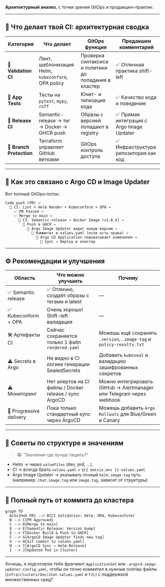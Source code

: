 **Архитектурный анализ**, с точки зрения GitOps и продакшен-практик:

---

## 🧠 Что делает твой CI: архитектурная сводка

| Категория                | Что делает                                         | GitOps функция                                        | Продакшен комментарий                    |
| ------------------------ | -------------------------------------------------- | ----------------------------------------------------- | ---------------------------------------- |
| 🧪 **Validation CI**     | Линт, шаблонизация Helm, `kubeconform`, OPA policy | Проверка синтаксиса и политики до попадания в кластер | ✅ Отличная практика shift-left           |
| 🐍 **App Tests**         | Тесты на `pytest`, `mypy`, `ruff`                  | Юнит- и типизация кода                                | ✅ Качество кода и поведение              |
| 🚀 **Release CI**        | Semantic-release → тег → Docker → GHCR push        | Образы с версией попадают в registry                  | ✅ Прямая интеграция с Argo Image Updater |
| 🔐 **Branch Protection** | Terraform управляет GitHub ветками                 | GitOps контроль доступа                               | ✅ Инфраструктура репозитория как код     |

---

## 🔄 Как это связано с Argo CD и Image Updater

Вот полный GitOps-поток:

```
Code push (PR) →
  🔹 CI: Lint + Helm Render + Kubeconform + OPA →
    ✅ PR Passed →
    ✅ Merge to main →
      🔸 CI: Semantic-release → Docker Image (v1.0.X) →
        🔸 Push в GHCR →
          🔸 Argo Image Updater видит новую версию →
            🔸 Коммитит в values.yaml (если есть права) →
              🔸 Argo CD Application подхватывает изменения →
                🔸 Sync → Deploy в кластер
```

---

## ⚙️ Рекомендации и улучшения

| Область                 | Что можно улучшить                                     | Почему                                                               |
| ----------------------- | ------------------------------------------------------ | -------------------------------------------------------------------- |
| ✅ Semantic release      | ✅ Отлично, создаёт образы с тегами и latest            | —                                                                    |
| ✅ Kubeconform + OPA     | Очень хорошо! Shift-left валидация                     | —                                                                    |
| 🛠️ Артефакты CI        | Сейчас сохраняется только 1 файл `rendered.yaml`       | Можешь ещё сохранять `.version`, `.image-tag` и `policy-results.txt` |
| ⚠️ Secrets в Argo       | Не видно в CI логике генерации SealedSecrets           | Добавить `kubeseal` и валидацию зашифрованных секретов               |
| ⚠️ Мониторинг           | Нет алертов на CI фейлы / Docker release / sync ArgoCD | Можно интегрировать GitHub → Alertmanager или Telegram через webhook |
| 🚀 Progressive delivery | Пока только стандартный sync через ArgoCD              | Можешь добавить `Argo Rollouts` для Blue/Green и Canary              |

---

## 📁 Советы по структуре и значениям

> **Q:** “Значения где лучше тащить?”

* Helm → через `valueFiles` (dev, prd, ...).
* CI → всегда брать `values.yaml` + `${{ matrix.env }}-values.yaml`
* Argo Image Updater → указывать точный `helm.image-tag` путь (например: `chat.image.tag` или `image.tag`, зависит от структуры)

---

## 🔗 Полный путь от коммита до кластера

```mermaid
graph TD
  A[GitHub PR] --> B[CI Validation: Helm, OPA, Kubeconform]
  B --> C{PR Approved}
  C --> D[Merge to main]
  D --> E[Semantic Release: Version bump]
  E --> F[Docker Build & Push to GHCR]
  F --> G[ArgoCD Image Updater finds new tag]
  G --> H[Git commit to values.yaml]
  H --> I[ArgoCD Sync → Helm Release]
  I --> J[Updated Pod in Cluster]
```

---

Хочешь, я подготовлю тебе фрагмент `ApplicationSet` или `.argocd-image-updater-config.yaml`, чтобы он точно коммитил в нужные overlay-файлы (`infra/clusters/dev/chat-values.yaml` и т.п.) с поддержкой множественных сред?

